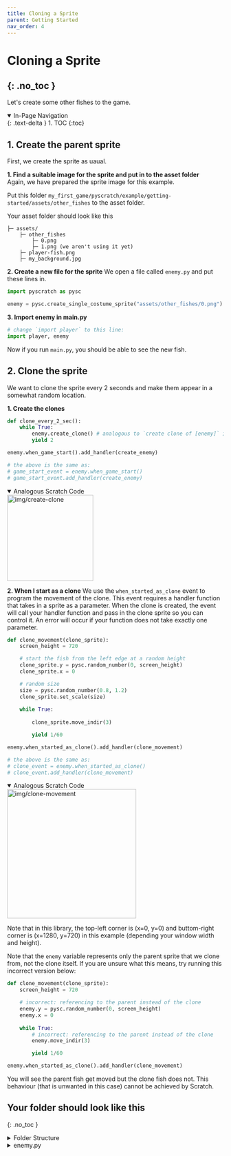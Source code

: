 ```yaml
---
title: Cloning a Sprite
parent: Getting Started
nav_order: 4
---
```

# Cloning a Sprite
{: .no_toc }
---
Let's create some other fishes to the game. 
<details open markdown="block">
  <summary>
    In-Page Navigation
  </summary>
  {: .text-delta }
1. TOC
{:toc}
</details>

## 1. Create the parent sprite

First, we create the sprite as uaual.

**1. Find a suitable image for the sprite and put in to the asset folder**     
Again, we have prepared the sprite image for this example. 

Put this folder `my_first_game/pyscratch/example/getting-started/assets/other_fishes` to the asset folder. 

Your asset folder should look like this
```
├─ assets/
    ├─ other_fishes
        ├─ 0.png
        ├─ 1.png (we aren't using it yet)
    ├─ player-fish.png
    ├─ my_background.jpg
```

**2. Create a new file for the sprite**
We open a file called `enemy.py` and put these lines in. 

```python
import pyscratch as pysc

enemy = pysc.create_single_costume_sprite("assets/other_fishes/0.png")
```

**3. Import enemy in main.py**
```python
# change `import player` to this line:
import player, enemy

```
Now if you run `main.py`, you should be able to see the new fish. 




## 2. Clone the sprite 
We want to clone the sprite every 2 seconds and make them appear in a somewhat random location. 

**1. Create the clones**     
```python
def clone_every_2_sec():
    while True:
        enemy.create_clone() # analogous to `create clone of [enemy]` in scratch
        yield 2

enemy.when_game_start().add_handler(create_enemy)

# the above is the same as: 
# game_start_event = enemy.when_game_start()
# game_start_event.add_handler(create_enemy)

```

<details open markdown="block">
  <summary>
    Analogous Scratch Code
  </summary>
  <img src="img/create-clone.png" alt="img/create-clone" width="200"/>
</details>




**2. When I start as a clone**
We use the `when_started_as_clone` event to program the movement of the clone. 
This event requires a handler function that takes in a sprite as a parameter. When the clone is created, the event will call your handler function and pass in the clone sprite so you can control it. An error will occur if your function does not take exactly one parameter.  


```python
def clone_movement(clone_sprite):
    screen_height = 720

    # start the fish from the left edge at a random height
    clone_sprite.y = pysc.random_number(0, screen_height)
    clone_sprite.x = 0

    # random size
    size = pysc.random_number(0.8, 1.2)
    clone_sprite.set_scale(size)
    
    while True:
        
        clone_sprite.move_indir(3)

        yield 1/60

enemy.when_started_as_clone().add_handler(clone_movement)

# the above is the same as: 
# clone_event = enemy.when_started_as_clone()
# clone_event.add_handler(clone_movement)
```
<details open markdown="block">
  <summary>
    Analogous Scratch Code
  </summary>
  <img src="img/clone-movement.png" alt="img/clone-movement" width="300"/>

  Note that in this library, the top-left corner is (x=0, y=0) and buttom-right corner is (x=1280, y=720) in this example (depending your window width and height).

</details>


Note that the `enemy` variable represents only the parent sprite that we clone from, not the clone itself. If you are unsure what this means, try running this incorrect version below: 

```python
def clone_movement(clone_sprite):
    screen_height = 720

    # incorrect: referencing to the parent instead of the clone
    enemy.y = pysc.random_number(0, screen_height)
    enemy.x = 0
    
    while True:
        # incorrect: referencing to the parent instead of the clone
        enemy.move_indir(3)

        yield 1/60

enemy.when_started_as_clone().add_handler(clone_movement)
```

You will see the parent fish get moved but the clone fish does not. This behaviour (that is unwanted in this case) cannot be achieved by Scratch.



## Your folder should look like this
{: .no_toc }

<details markdown="block">
  <summary>
    Folder Structure
  </summary>
```
├─ my_first_game/
    ├─ pyscratch/
    ├─ assets/
        ├─ my_background.jpg
        ├─ player-fish.png
        ├─ other_fishes/
    ├─ main.py
    ├─ player.py
    ├─ enemy.py
```
</details>

<details markdown="block">
  <summary>
    enemy.py
  </summary>

```python
import pyscratch as pysc

# create the sprite and initial settings
enemy = pysc.create_single_costume_sprite("assets/other_fishes/0.png")

# event: when_game_start
def enemy_on_game_start():
    enemy.set_rotation_style_left_right()
    enemy.hide() # hide the parent

    # clone itself very 2 seconds
    while True: 
        enemy.create_clone()
        yield 2

enemy.when_game_start().add_handler(enemy_on_game_start)


# event: when_started_as_clone
def clone_movement(clone_sprite: pysc.Sprite): 
    screen_height = 720

    # start the fish from the left edge at a random height
    clone_sprite.y = pysc.random_number(0, screen_height)
    clone_sprite.x = 0

    # random size
    size = pysc.random_number(0.8, 1.2)
    clone_sprite.set_scale(size)
    
    while True:
        
        clone_sprite.move_indir(3)
        yield 1/60

enemy.when_started_as_clone().add_handler(clone_movement)
```
